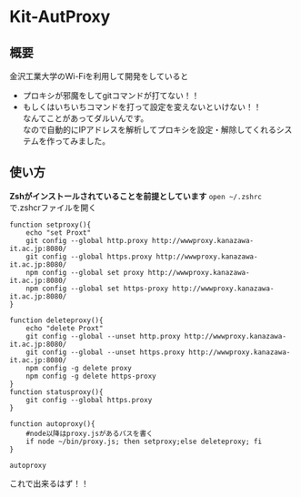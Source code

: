 # Kit-AutProxy
## 概要
金沢工業大学のWi-Fiを利用して開発をしていると
- プロキシが邪魔をしてgitコマンドが打てない！！
- もしくはいちいちコマンドを打って設定を変えないといけない！！<br>
なんてことがあってダルいんです。<br>
なので自動的にIPアドレスを解析してプロキシを設定・解除してくれるシステムを作ってみました。

## 使い方
**Zshがインストールされていることを前提としています**
```open ~/.zshrc ```で.zshcrファイルを開く
```
function setproxy(){
    echo "set Proxt"
    git config --global http.proxy http://wwwproxy.kanazawa-it.ac.jp:8080/
    git config --global https.proxy http://wwwproxy.kanazawa-it.ac.jp:8080/
    npm config --global set proxy http://wwwproxy.kanazawa-it.ac.jp:8080/
    npm config --global set https-proxy http://wwwproxy.kanazawa-it.ac.jp:8080/
}

function deleteproxy(){
    echo "delete Proxt"
    git config --global --unset http.proxy http://wwwproxy.kanazawa-it.ac.jp:8080/
    git config --global --unset https.proxy http://wwwproxy.kanazawa-it.ac.jp:8080/
    npm config -g delete proxy
    npm config -g delete https-proxy
}
function statusproxy(){
    git config --global https.proxy
}

function autoproxy(){
	#node以降はproxy.jsがあるパスを書く
    if node ~/bin/proxy.js; then setproxy;else deleteproxy; fi
}

autoproxy
```
これで出来るはず！！
